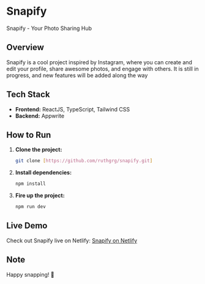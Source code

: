 # Snapify

Snapify - Your Photo Sharing Hub

## Overview

Snapify is a cool project inspired by Instagram, where you can create and edit your profile, share awesome photos, and engage with others. It is still in progress, and new features will be added along the way

## Tech Stack

- **Frontend:** ReactJS, TypeScript, Tailwind CSS
- **Backend:** Appwrite

## How to Run

1. **Clone the project:**

   ```bash
   git clone [https://github.com/ruthgrg/snapify.git]
   ```

2. **Install dependencies:**

   ```bash
   npm install
   ```

3. **Fire up the project:**
   ```bash
   npm run dev
   ```

## Live Demo

Check out Snapify live on Netlify: [Snapify on Netlify](https://app-snapify.netlify.app/sign-in)

## Note

Happy snapping! 📸
